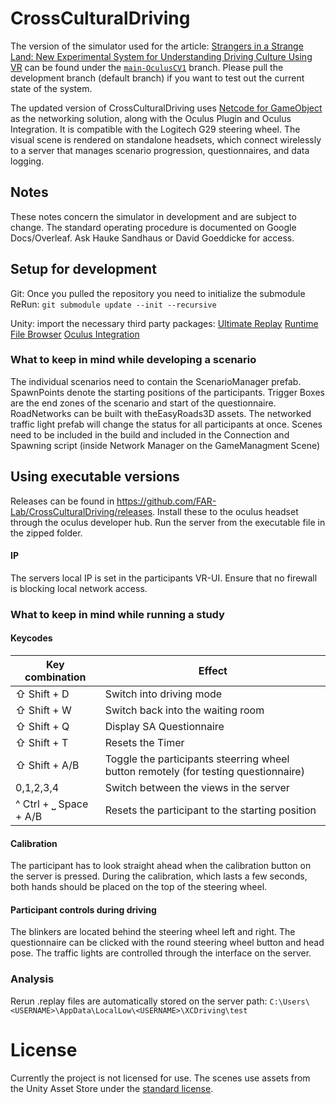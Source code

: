 # CrossCulturalDriving

The version of the simulator used for the article: [Strangers in a Strange Land: New Experimental System for Understanding Driving Culture Using VR](https://ieeexplore.ieee.org/document/9720119) can be found under the [`main-OculusCV1`](https://github.com/FAR-Lab/CrossCulturalDriving/tree/main-OculusCV1) branch. Please pull the development branch (default branch) if you want to test out the current state of the system.

The updated version of CrossCulturalDriving uses [Netcode for GameObject](https://github.com/Strange-Land/StrangeLand-Base.git) as the networking solution, along with the Oculus Plugin and Oculus Integration. It is compatible with the Logitech G29 steering wheel. The visual scene is rendered on standalone headsets, which connect wirelessly to a server that manages scenario progression, questionnaires, and data logging.

## Notes
These notes concern the simulator in development and are subject to change. The standard operating procedure is documented on Google Docs/Overleaf. Ask Hauke Sandhaus or David Goeddicke for access. 

## Setup for development
Git: 
Once you pulled the repository you need to initialize the submodule ReRun:
`git submodule update --init --recursive`

Unity:
import the necessary third party packages:
[Ultimate Replay](https://assetstore.unity.com/packages/tools/camera/ultimate-replay-2-0-178602)
[Runtime File Browser](https://assetstore.unity.com/packages/tools/gui/runtime-file-browser-113006)
[Oculus Integration](https://developer.oculus.com/downloads/package/unity-integration)

### What to keep in mind while developing a scenario
The individual scenarios need to contain the ScenarioManager prefab. SpawnPoints denote the starting positions of the participants. Trigger Boxes are the end zones of the scenario and start of the questionnaire. 
RoadNetworks can be built with theEasyRoads3D assets. The networked traffic light prefab will change the status for all participants at once. 
Scenes need to be included in the build and included in the Connection and Spawning script (inside Network Manager on the GameManagment Scene)

## Using executable versions
Releases can be found in https://github.com/FAR-Lab/CrossCulturalDriving/releases. 
Install these to the oculus headset through the oculus developer hub. Run the server from the executable file in the zipped folder. 

#### IP 
The servers local IP is set in the participants VR-UI. Ensure that no firewall is blocking local network access. 

### What to keep in mind while running a study
#### Keycodes

| Key combination | Effect                            |
|-----------------|-----------------------------------|
|⇧ Shift +  D | Switch into driving mode |
|⇧ Shift +  W  | Switch back into the waiting room |
|⇧ Shift +  Q | Display SA Questionnaire |
|⇧ Shift +  T | Resets the Timer |
|⇧ Shift +  A/B | Toggle the participants steerring wheel button remotely (for testing questionnaire) |
|0,1,2,3,4 | Switch between the views in the server |
|^ Ctrl + ⎵ Space + A/B|Resets the participant to the starting position|


#### Calibration
The participant has to look straight ahead when the calibration button on the server is pressed.
During the calibration, which lasts a few seconds, both hands should be placed on the top of the steering wheel. 

#### Participant controls during driving
The blinkers are located behind the steering wheel left and right. 
The questionnaire can be clicked with the round steering wheel button and head pose. 
The traffic lights are controlled through the interface on the server. 


### Analysis
Rerun .replay files are automatically stored on the server path: `C:\Users\<USERNAME>\AppData\LocalLow\<USERNAME>\XCDriving\test`


# License
Currently the project is not licensed for use. The scenes use assets from the Unity Asset Store under the [standard license](https://unity.com/legal/as-terms). 

